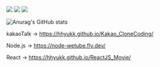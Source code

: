 <a href="https://www.instagram.com/hh_yu_kk/" target="_blank">  <img src="https://img.shields.io/badge/Instagram-E4405F?style=flat-square&logo=Instagram&logoColor=white"></a>
<a href="https://velog.io/@flsemfur" target="_blank">  <img src="https://img.shields.io/badge/velog-20C997?style=flat-square&logo=velog&logoColor=white"></a>
<img src="https://img.shields.io/badge/hhyukk1273@gmail.com-EA4335?style=flat-square&logo=gmail&logoColor=white">

![Anurag's GitHub stats](https://github-readme-stats.vercel.app/api?username=hhyukk&show_icons=true&theme=radical)

kakaoTalk -> https://hhyukk.github.io/Kakao_CloneCoding/

Node.js -> https://node-wetube.fly.dev/

React -> https://hhyukk.github.io/ReactJS_Movie/
